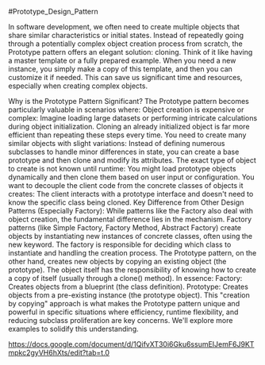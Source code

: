 #Prototype_Design_Pattern

In software development, we often need to create multiple objects that share similar characteristics or initial states. Instead of repeatedly going through a potentially complex object creation process from scratch, the Prototype pattern offers an elegant solution: cloning.
Think of it like having a master template or a fully prepared example. When you need a new instance, you simply make a copy of this template, and then you can customize it if needed. This can save us significant time and resources, especially when creating complex objects.

Why is the Prototype Pattern Significant?
The Prototype pattern becomes particularly valuable in scenarios where:
Object creation is expensive or complex: Imagine loading large datasets or performing intricate calculations during object initialization. Cloning an already initialized object is far more efficient than repeating these steps every time.
You need to create many similar objects with slight variations: Instead of defining numerous subclasses to handle minor differences in state, you can create a base prototype and then clone and modify its attributes.
The exact type of object to create is not known until runtime: You might load prototype objects dynamically and then clone them based on user input or configuration.
You want to decouple the client code from the concrete classes of objects it creates: The client interacts with a prototype interface and doesn't need to know the specific class being cloned.
Key Difference from Other Design Patterns (Especially Factory):
While patterns like the Factory also deal with object creation, the fundamental difference lies in the mechanism.
Factory patterns (like Simple Factory, Factory Method, Abstract Factory) create objects by instantiating new instances of concrete classes, often using the new keyword. The factory is responsible for deciding which class to instantiate and handling the creation process.
The Prototype pattern, on the other hand, creates new objects by copying an existing object (the prototype). The object itself has the responsibility of knowing how to create a copy of itself (usually through a clone() method).
In essence:
Factory: Creates objects from a blueprint (the class definition).
Prototype: Creates objects from a pre-existing instance (the prototype object).
This "creation by copying" approach is what makes the Prototype pattern unique and powerful in specific situations where efficiency, runtime flexibility, and reducing subclass proliferation are key concerns. We'll explore more examples to solidify this understanding.

https://docs.google.com/document/d/1QifvXT30i6Gku6ssumEIJemF6J9KTmpkc2gyVH6hXts/edit?tab=t.0
